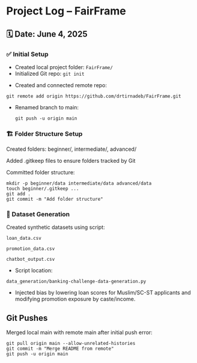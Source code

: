 # Project Log – FairFrame

## 🗓️ Date: June 4, 2025

### ✅ Initial Setup
- Created local project folder: `FairFrame/`
- Initialized Git repo:
  `git init`

*  Created and connected remote repo:

  `git remote add origin https://github.com/drtirnadeb/FairFrame.git`

  * Renamed branch to main:

    ```git branch -M main
    git push -u origin main
    ```

### 🏗️ Folder Structure Setup

Created folders: beginner/, intermediate/, advanced/

Added .gitkeep files to ensure folders tracked by Git

Committed folder structure:
```
mkdir -p beginner/data intermediate/data advanced/data
touch beginner/.gitkeep ...
git add .
git commit -m "Add folder structure"
```

### 🧪 Dataset Generation

Created synthetic datasets using script:

`loan_data.csv`

`promotion_data.csv`

`chatbot_output.csv`

* Script location:

`data_generation/banking-challenge-data-generation.py`

* Injected bias by lowering loan scores for Muslim/SC-ST applicants and modifying promotion exposure by caste/income.

## Git Pushes
Merged local main with remote main after initial push error:

```
git pull origin main --allow-unrelated-histories
git commit -m "Merge README from remote"
git push -u origin main
```











